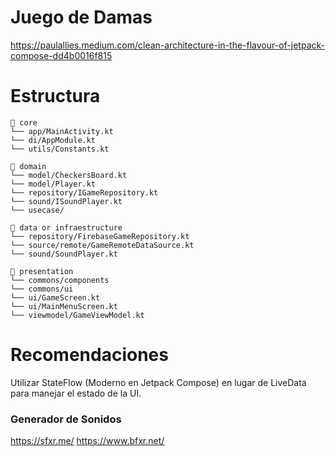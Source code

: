 # Juego de Damas

https://paulallies.medium.com/clean-architecture-in-the-flavour-of-jetpack-compose-dd4b0016f815

# Estructura
```
📁 core
└── app/MainActivity.kt
└── di/AppModule.kt
└── utils/Constants.kt

📁 domain
└── model/CheckersBoard.kt
└── model/Player.kt
└── repository/IGameRepository.kt
└── sound/ISoundPlayer.kt
└── usecase/

📁 data or infraestructure
└── repository/FirebaseGameRepository.kt
└── source/remote/GameRemoteDataSource.kt
└── sound/SoundPlayer.kt

📁 presentation
└── commons/components
└── commons/ui
└── ui/GameScreen.kt
└── ui/MainMenuScreen.kt
└── viewmodel/GameViewModel.kt

```

# Recomendaciones
Utilizar StateFlow (Moderno en Jetpack Compose) en lugar de LiveData para manejar el estado de la UI.

### Generador de Sonidos
https://sfxr.me/
https://www.bfxr.net/